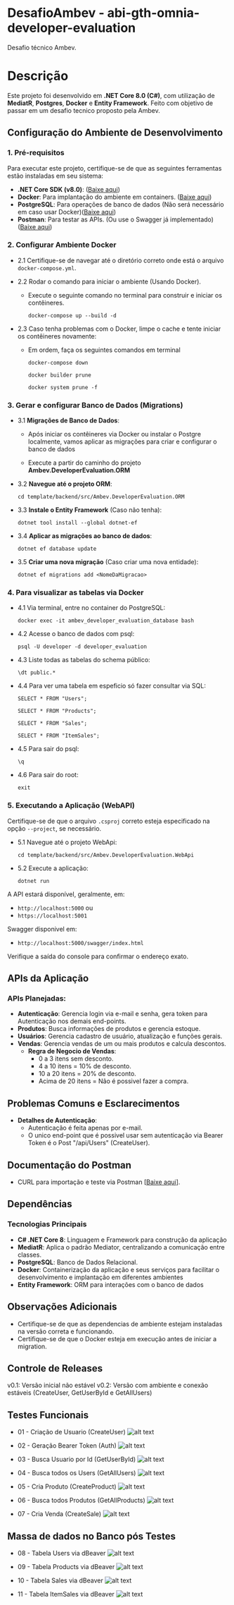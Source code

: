 # DesafioAmbev - abi-gth-omnia-developer-evaluation
Desafio técnico Ambev.


# Descrição
Este projeto foi desenvolvido em **.NET Core 8.0 (C#)**, com utilização de **MediatR**, **Postgres**, **Docker** e **Entity Framework**. Feito com objetivo de passar em um desafio tecnico proposto pela Ambev. 


## Configuração do Ambiente de Desenvolvimento
### 1. **Pré-requisitos**
Para executar este projeto, certifique-se de que as seguintes ferramentas estão instaladas em seu sistema:
- **.NET Core SDK (v8.0)**: ([Baixe aqui](https://dotnet.microsoft.com/pt-br/download/dotnet/thank-you/sdk-8.0.408-windows-x64-installer))
- **Docker**: Para implantação do ambiente em containers. ([Baixe aqui](https://www.docker.com/))
- **PostgreSQL**: Para operações de banco de dados (Não será necessário em caso usar Docker)([Baixe aqui](https://www.enterprisedb.com/downloads/postgres-postgresql-downloads))
- **Postman**: Para testar as APIs. (Ou use o Swagger já implementado) ([Baixe aqui](https://www.postman.com/downloads/))


### 2. Configurar Ambiente Docker
    
- 2.1 Certifique-se de navegar até o diretório correto onde está o arquivo `docker-compose.yml`.

- 2.2 Rodar o comando para iniciar o ambiente (Usando Docker).
    - Execute o seguinte comando no terminal para construir e iniciar os contêineres.

        ```
        docker-compose up --build -d
        ```

- 2.3 Caso tenha problemas com o Docker, limpe o cache e tente iniciar os contêineres novamente:
    - Em ordem, faça os seguintes comandos em terminal
        ```
        docker-compose down
        ```

        ```
        docker builder prune
        ```

        ```
        docker system prune -f
        ```


### 3. Gerar e configurar Banco de Dados (Migrations)
- 3.1 **Migrações de Banco de Dados**:

    - Após iniciar os contêineres via Docker ou instalar o Postgre localmente, vamos aplicar as migrações para criar e configurar o banco de dados
    
    - Execute a partir do caminho do projeto **Ambev.DeveloperEvaluation.ORM**

- 3.2 **Navegue até o projeto ORM**:
    ```
    cd template/backend/src/Ambev.DeveloperEvaluation.ORM
    ```

- 3.3 **Instale o Entity Framework** (Caso não tenha):
    ```
    dotnet tool install --global dotnet-ef
    ```

- 3.4 **Aplicar as migrações ao banco de dados**:
    ```
    dotnet ef database update
    ```    

- 3.5 **Criar uma nova migração** (Caso criar uma nova entidade):
    ```
    dotnet ef migrations add <NomeDaMigracao>
    ```


### 4. Para visualizar as tabelas via Docker
- 4.1 Via terminal, entre no container do PostgreSQL:
    ```
    docker exec -it ambev_developer_evaluation_database bash
    ```

- 4.2 Acesse o banco de dados com psql:
    ```
    psql -U developer -d developer_evaluation
    ``` 
    
- 4.3 Liste todas as tabelas do schema público:
    ```
    \dt public.*
    ```

- 4.4 Para ver uma tabela em espeficio só fazer consultar via SQL:
    ```
    SELECT * FROM "Users";
    ```

    ```
    SELECT * FROM "Products";
    ```

    ```
    SELECT * FROM "Sales";
    ```

    ```
    SELECT * FROM "ItemSales";
    ```

- 4.5 Para sair do psql:
    ```
    \q
    ```
    
- 4.6 Para sair do root:
    ```
    exit
    ```

### 5. Executando a Aplicação (WebAPI)
Certifique-se de que o arquivo `.csproj` correto esteja especificado na opção `--project`, se necessário.

- 5.1 Navegue até o projeto WebApi:
    ```
    cd template/backend/src/Ambev.DeveloperEvaluation.WebApi
    ```

- 5.2 Execute a aplicação:
    ```
    dotnet run
    ```

A API estará disponível, geralmente, em:
- `http://localhost:5000` ou 
- `https://localhost:5001`

Swagger disponivel em: 
- `http://localhost:5000/swagger/index.html`

Verifique a saída do console para confirmar o endereço exato.

## APIs da Aplicação
### APIs Planejadas:
- **Autenticação**: Gerencia login via e-mail e senha, gera token para Autenticação nos demais end-points.
- **Produtos**: Busca informações de produtos e gerencia estoque.
- **Usuários**: Gerencia cadastro de usuário, atualização e funções gerais.
- **Vendas**: Gerencia vendas de um ou mais produtos e calcula descontos.
    - **Regra de Negocio de Vendas**: 
        - 0 a 3 itens sem desconto.
        - 4 a 10 itens = 10% de desconto.
        - 10 a 20 itens = 20% de desconto.
        - Acima de 20 itens = Não é possivel fazer a compra.


## Problemas Comuns e Esclarecimentos
- **Detalhes de Autenticação**:
    - Autenticação é feita apenas por e-mail.
    - O unico end-point que é possivel usar sem autenticação via Bearer Token é o Post "/api/Users" (CreateUser).


## Documentação do Postman
- CURL para importação e teste via Postman [[Baixe aqui](<Ambev Developer Evaluation API.postman_collection.json>)].


## Dependências
### Tecnologias Principais
- **C# .NET Core 8**: Linguagem e Framework para construção da aplicação
- **MediatR**: Aplica o padrão Mediator, centralizando a comunicação entre classes.
- **PostgreSQL**: Banco de Dados Relacional.
- **Docker**: Containerização da aplicação e seus serviços para facilitar o desenvolvimento e implantação em diferentes ambientes
- **Entity Framework**: ORM para interações com o banco de dados


## Observações Adicionais
- Certifique-se de que as dependencias de ambiente estejam instaladas na versão correta e funcionando.
- Certifique-se de que o Docker esteja em execução antes de iniciar a migration.


## Controle de Releases
v0.1: Versão inicial não estável
v0.2: Versão com ambiente e conexão estáveis (CreateUser, GetUserById e GetAllUsers)

## Testes Funcionais

- 01 - Criação de Usuario (CreateUser)
![alt text](Imagens/01-CreateUser.png)

- 02 - Geração Bearer Token (Auth)
![alt text](Imagens/02-AuthBearerToken.png)

- 03 - Busca Usuario por Id (GetUserById)
![alt text](Imagens/03-GetUserById.png)

- 04 - Busca todos os Users (GetAllUsers)
![alt text](Imagens/04-GetAllUsers.png)

- 05 - Cria Produto (CreateProduct)
![alt text](Imagens/05-CreateProduct.png)

- 06 - Busca todos Produtos (GetAllProducts)
![alt text](Imagens/06-GetAllProducts.png)

- 07 - Cria Venda (CreateSale)
![alt text](Imagens/07-CreateSales.png)

## Massa de dados no Banco pós Testes

- 08 - Tabela Users via dBeaver
![alt text](Imagens/08-TableUsers.png)

- 09 - Tabela Products via dBeaver
![alt text](Imagens/10-TableProducts.png)

- 10 - Tabela Sales via dBeaver
![alt text](Imagens/09-TableSales.png)

- 11 - Tabela ItemSales via dBeaver
![alt text](Imagens/11-TableItemSales.png)
